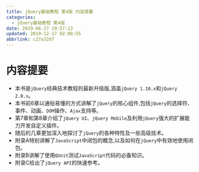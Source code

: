 ```yaml
---
title: jQuery基础教程 第4版 内容提要
categories: 
  - jQuery基础教程 第4版
date: 2019-06-27 19:57:13
updated: 2019-12-17 02:00:55
abbrlink: c27a32d7
---
```

# 内容提要 #
- 本书是`jQuery`经典技术教程的最新升级版,涵盖`jQuery 1.10.x`和`jQuery 2.0.x`。
- 本书前6章以通俗易懂的方式讲解了`jQuery`的核心组件,包括`jQuery`的选择符、事件、动画、`DOM`操作、`Ajax`支持等。
- 第7章和第8章介绍了`jQuery UI`、`jQuery Mobile`及利用`jQuery`强大的扩展能力开发自定义插件。
- 随后的几章更加深入地探讨了`jQuery`的各种特性及一些高级技术。
- 附录A特别讲解了`JavaScript`中闭包的概念,以及如何在`jQuery`中有效地使用闭包。
- 附录B讲解了使用`QUnit`测试`JavaScript`代码的必备知识。
- 附录C给出了`jQuery API`的快速参考。
